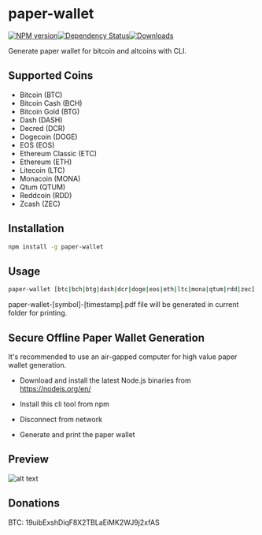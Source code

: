 # paper-wallet

[![NPM version][npm-image]][npm-url][![Dependency Status](https://img.shields.io/david/harietqyun/paper-wallet.svg?style=flat-square)](https://david-dm.org/harietqyun/paper-wallet)[![Downloads][downloads-image]][downloads-url]

[npm-image]: https://img.shields.io/npm/v/paper-wallet.svg?style=flat-square
[npm-url]: https://www.npmjs.com/package/paper-wallet
[downloads-image]: https://img.shields.io/npm/dm/paper-wallet.svg?style=flat-square
[downloads-url]: https://www.npmjs.com/package/paper-wallet

Generate paper wallet for bitcoin and altcoins with CLI.

## Supported Coins
* Bitcoin (BTC)
* Bitcoin Cash (BCH)
* Bitcoin Gold (BTG)
* Dash (DASH)
* Decred (DCR)
* Dogecoin (DOGE)
* EOS (EOS)
* Ethereum Classic (ETC)
* Ethereum (ETH)
* Litecoin (LTC)
* Monacoin (MONA)
* Qtum (QTUM)
* Reddcoin (RDD)
* Zcash (ZEC)

## Installation
```bash
npm install -g paper-wallet
```

## Usage
```bash
paper-wallet [btc|bch|btg|dash|dcr|doge|eos|eth|ltc|mona|qtum|rdd|zec]
```

paper-wallet-[symbol]-[timestamp].pdf file will be generated in current folder for printing.

## Secure Offline Paper Wallet Generation

It's recommended to use an air-gapped computer for high value paper wallet generation. 

* Download and install the latest Node.js binaries from https://nodejs.org/en/

* Install this cli tool from npm

* Disconnect from network

* Generate and print the paper wallet

## Preview

![alt text](https://raw.githubusercontent.com/harietqyun/paper-wallet/master/preview.png)

## Donations
BTC: 19uibExshDiqF8X2TBLaEiMK2WJ9j2xfAS
